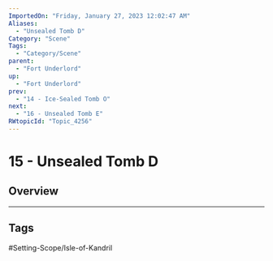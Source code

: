 ```yaml
---
ImportedOn: "Friday, January 27, 2023 12:02:47 AM"
Aliases:
  - "Unsealed Tomb D"
Category: "Scene"
Tags:
  - "Category/Scene"
parent:
  - "Fort Underlord"
up:
  - "Fort Underlord"
prev:
  - "14 - Ice-Sealed Tomb O"
next:
  - "16 - Unsealed Tomb E"
RWtopicId: "Topic_4256"
---
```

# 15 - Unsealed Tomb D
## Overview

---
## Tags
#Setting-Scope/Isle-of-Kandril

